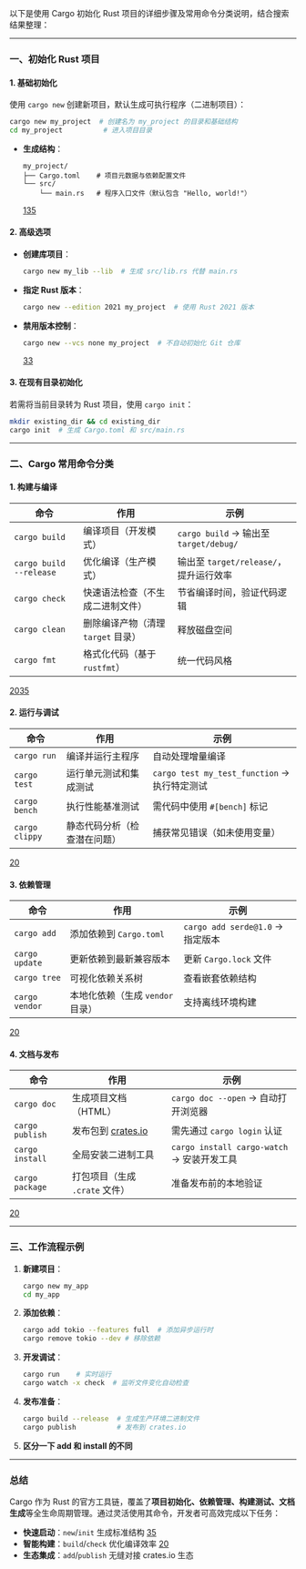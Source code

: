 以下是使用 Cargo 初始化 Rust 项目的详细步骤及常用命令分类说明，结合搜索结果整理：

---

### **一、初始化 Rust 项目**

#### **1. 基础初始化**

使用 `cargo new` 创建新项目，默认生成可执行程序（二进制项目）：

```bash
cargo new my_project  # 创建名为 my_project 的目录和基础结构
cd my_project          # 进入项目目录
```

- **生成结构**：
  ```
  my_project/
  ├── Cargo.toml    # 项目元数据与依赖配置文件
  └── src/
      └── main.rs   # 程序入口文件（默认包含 "Hello, world!"）
  ```
  [1](@ref)[35](@ref)

#### **2. 高级选项**

- **创建库项目**：
  ```bash
  cargo new my_lib --lib  # 生成 src/lib.rs 代替 main.rs
  ```
- **指定 Rust 版本**：
  ```bash
  cargo new --edition 2021 my_project  # 使用 Rust 2021 版本
  ```
- **禁用版本控制**：
  ```bash
  cargo new --vcs none my_project  # 不自动初始化 Git 仓库
  ```
  [33](@ref)

#### **3. 在现有目录初始化**

若需将当前目录转为 Rust 项目，使用 `cargo init`：

```bash
mkdir existing_dir && cd existing_dir
cargo init  # 生成 Cargo.toml 和 src/main.rs
```

---

### **二、Cargo 常用命令分类**

#### **1. 构建与编译**

| 命令                    | 作用                               | 示例                                   |
| ----------------------- | ---------------------------------- | -------------------------------------- |
| `cargo build`           | 编译项目（开发模式）               | `cargo build` → 输出至 `target/debug/` |
| `cargo build --release` | 优化编译（生产模式）               | 输出至 `target/release/`，提升运行效率 |
| `cargo check`           | 快速语法检查（不生成二进制文件）   | 节省编译时间，验证代码逻辑             |
| `cargo clean`           | 删除编译产物（清理 `target` 目录） | 释放磁盘空间                           |
| `cargo fmt`             | 格式化代码（基于 `rustfmt`）       | 统一代码风格                           |

[20](@ref)[35](@ref)

#### **2. 运行与调试**

| 命令           | 作用                         | 示例                                         |
| -------------- | ---------------------------- | -------------------------------------------- |
| `cargo run`    | 编译并运行主程序             | 自动处理增量编译                             |
| `cargo test`   | 运行单元测试和集成测试       | `cargo test my_test_function` → 执行特定测试 |
| `cargo bench`  | 执行性能基准测试             | 需代码中使用 `#[bench]` 标记                 |
| `cargo clippy` | 静态代码分析（检查潜在问题） | 捕获常见错误（如未使用变量）                 |

[20](@ref)

#### **3. 依赖管理**

| 命令           | 作用                             | 示例                             |
| -------------- | -------------------------------- | -------------------------------- |
| `cargo add`    | 添加依赖到 `Cargo.toml`          | `cargo add serde@1.0` → 指定版本 |
| `cargo update` | 更新依赖到最新兼容版本           | 更新 `Cargo.lock` 文件           |
| `cargo tree`   | 可视化依赖关系树                 | 查看嵌套依赖结构                 |
| `cargo vendor` | 本地化依赖（生成 `vendor` 目录） | 支持离线环境构建                 |

[20](@ref)

#### **4. 文档与发布**

| 命令            | 作用                                    | 示例                                       |
| --------------- | --------------------------------------- | ------------------------------------------ |
| `cargo doc`     | 生成项目文档（HTML）                    | `cargo doc --open` → 自动打开浏览器        |
| `cargo publish` | 发布包到 [crates.io](https://crates.io) | 需先通过 `cargo login` 认证                |
| `cargo install` | 全局安装二进制工具                      | `cargo install cargo-watch` → 安装开发工具 |
| `cargo package` | 打包项目（生成 `.crate` 文件）          | 准备发布前的本地验证                       |

[20](@ref)

---

### **三、工作流程示例**

1. **新建项目**：
   ```bash
   cargo new my_app
   cd my_app
   ```
2. **添加依赖**：

   ```bash
   cargo add tokio --features full  # 添加异步运行时
   cargo remove tokio --dev # 移除依赖

   ```

3. **开发调试**：
   ```bash
   cargo run    # 实时运行
   cargo watch -x check  # 监听文件变化自动检查
   ```
4. **发布准备**：
   ```bash
   cargo build --release  # 生成生产环境二进制文件
   cargo publish          # 发布到 crates.io
   ```
5. **区分一下 add 和 install 的不同**

---

### **总结**

Cargo 作为 Rust 的官方工具链，覆盖了**项目初始化、依赖管理、构建测试、文档生成**等全生命周期管理。通过灵活使用其命令，开发者可高效完成以下任务：

- **快速启动**：`new`/`init` 生成标准结构 [35](@ref)
- **智能构建**：`build`/`check` 优化编译效率 [20](@ref)
- **生态集成**：`add`/`publish` 无缝对接 crates.io 生态
